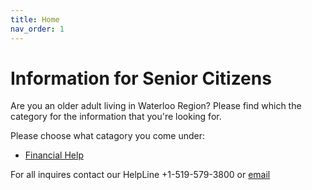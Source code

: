 ```yaml
---
title: Home
nav_order: 1
---
```


# Information for Senior Citizens

Are you an older adult living in Waterloo Region? 
Please find which the category for the information that you're looking for.

Please choose what catagory you come under:

- [Financial Help](./docs/financialhelp.md)



For all inquires contact our HelpLine +1-519-579-3800 or [email](mailto:info@waterlooregion.org)
